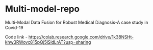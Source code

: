 # Multi-model-repo
Multi-Modal Data Fusion for Robust Medical Diagnosis-A case study in Covid-19


Code link - https://colab.research.google.com/drive/1k38NSHt-khw3RWovc815pQj5lSldLrAT?usp=sharing
